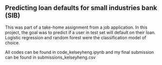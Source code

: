 ## Predicting loan defaults for small industries bank (SIB)

This was part of a take-home assignment from a job application. In this project, the goal was to predict if a user in test set will default on their loan. Logistic regression and random forest were the classification model of choice.

All codes can be found in code_kelseyheng.ipynb and my final submission can be found in submissions_kelseyheng.csv
